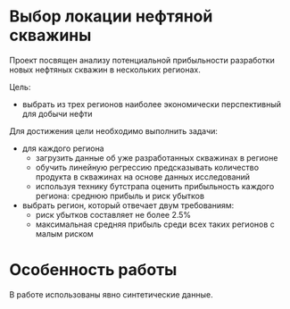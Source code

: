# Выбор локации нефтяной скважины

Проект посвящен анализу потенциальной прибыльности разработки новых нефтяных скважин в нескольких регионах.

Цель:
- выбрать из трех регионов наиболее экономически перспективный для добычи нефти

Для достижения цели необходимо выполнить задачи:
- для каждого региона
  - загрузить данные об уже разработанных скважинах в регионе
  - обучить линейную регрессию предсказывать количество продукта в скважинах на основе данных исследований
  - используя технику бутстрапа оценить прибыльность каждого региона: среднюю прибыль и риск убытков
- выбрать регион, который отвечает двум требованиям: 
  - риск убытков составляет не более 2.5%
  - максимальная средняя прибыль среди всех таких регионов с малым риском

# Особенность работы

В работе использованы явно синтетические данные.